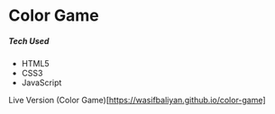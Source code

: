 # Color Game

##### Tech Used

- HTML5
- CSS3
- JavaScript

Live Version
(Color Game)[https://wasifbaliyan.github.io/color-game]
